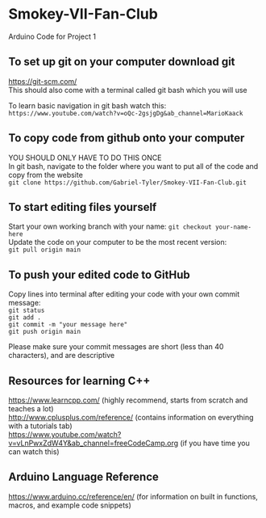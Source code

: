# Smokey-VII-Fan-Club
Arduino Code for Project 1

## To set up git on your computer download git 
https://git-scm.com/  
This should also come with a terminal called git bash which you will use  
  
To learn basic navigation in git bash watch this:  
`https://www.youtube.com/watch?v=oQc-2gsjgDg&ab_channel=MarioKaack`  

## To copy code from github onto your computer  
YOU SHOULD ONLY HAVE TO DO THIS ONCE  
In git bash, navigate to the folder where you want to put all of the code and copy from the website  
`git clone https://github.com/Gabriel-Tyler/Smokey-VII-Fan-Club.git`

## To start editing files yourself  
Start your own working branch with your name:
`git checkout your-name-here`  
Update the code on your computer to be the most recent version:  
`git pull origin main`  
  
## To push your edited code to GitHub
Copy lines into terminal after editing your code with your own commit message:  
`git status`  
`git add .`  
`git commit -m "your message here"`  
`git push origin main`  

Please make sure your commit messages are short (less than 40 characters), and are descriptive  
  
## Resources for learning C++  
https://www.learncpp.com/ (highly recommend, starts from scratch and teaches a lot)  
http://www.cplusplus.com/reference/ (contains information on everything with a tutorials tab)  
https://www.youtube.com/watch?v=vLnPwxZdW4Y&ab_channel=freeCodeCamp.org (if you have time you can watch this)  

## Arduino Language Reference  
https://www.arduino.cc/reference/en/ (for information on built in functions, macros, and example code snippets)  
